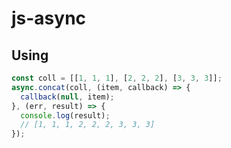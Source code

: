 # js-async



## Using

```javascript
const coll = [[1, 1, 1], [2, 2, 2], [3, 3, 3]];
async.concat(coll, (item, callback) => {
  callback(null, item);
}, (err, result) => {
  console.log(result);
  // [1, 1, 1, 2, 2, 2, 3, 3, 3]
});
```
